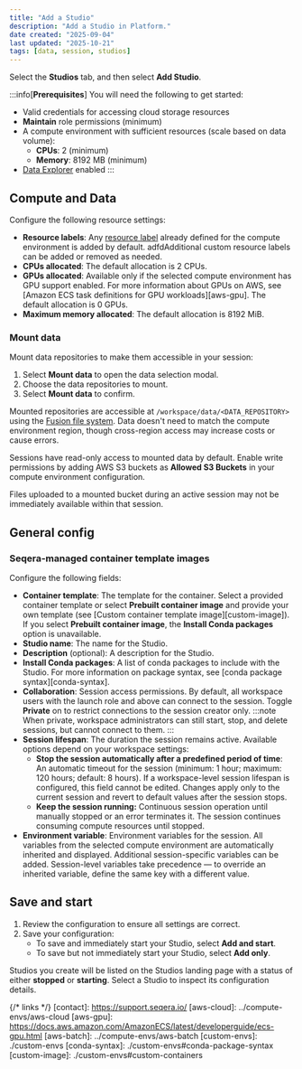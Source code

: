 ```yaml
---
title: "Add a Studio"
description: "Add a Studio in Platform."
date created: "2025-09-04"
last updated: "2025-10-21"
tags: [data, session, studios]
---
```


Select the **Studios** tab, and then select **Add Studio**.

:::info[**Prerequisites**]
You will need the following to get started:

- Valid credentials for accessing cloud storage resources
- **Maintain** role permissions (minimum)
- A compute environment with sufficient resources (scale based on data volume):
    - **CPUs**: 2 (minimum)
    - **Memory**: 8192 MB  (minimum)
- [Data Explorer](../data/data-explorer) enabled
:::

## Compute and Data

Configure the following resource settings:

- **Resource labels**: Any [resource label](../labels/overview) already defined for the compute environment is added by default. adfdAdditional custom resource labels can be added or removed as needed.
- **CPUs allocated**: The default allocation is 2 CPUs.
- **GPUs allocated**: Available only if the selected compute environment has GPU support enabled. For more information about GPUs on AWS, see [Amazon ECS task definitions for GPU workloads][aws-gpu]. The default allocation is 0 GPUs.
- **Maximum memory allocated**: The default allocation is 8192 MiB.
   
### Mount data

Mount data repositories to make them accessible in your session:

1. Select **Mount data** to open the data selection modal.
1. Choose the data repositories to mount.
1. Select **Mount data** to confirm.

Mounted repositories are accessible at `/workspace/data/<DATA_REPOSITORY>` using the [Fusion file system](https://docs.seqera.io/fusion). Data doesn't need to match the compute environment region, though cross-region access may increase costs or cause errors.

Sessions have read-only access to mounted data by default. Enable write permissions by adding AWS S3 buckets as **Allowed S3 Buckets** in your compute environment configuration.

Files uploaded to a mounted bucket during an active session may not be immediately available within that session.

## General config

### Seqera-managed container template images

Configure the following fields:

- **Container template**: The template for the container. Select a provided container template or select **Prebuilt container image** and provide your own template (see [Custom container template image][custom-image]). If you select **Prebuilt container image**, the **Install Conda packages** option is unavailable.
- **Studio name**: The name for the Studio.
- **Description** (optional): A description for the Studio.
- **Install Conda packages**: A list of conda packages to include with the Studio. For more information on package syntax, see [conda package syntax][conda-syntax].
- **Collaboration**: Session access permissions. By default, all workspace users with the launch role and above can connect to the session. Toggle **Private** on to restrict connections to the session creator only.
    :::note
    When private, workspace administrators can still start, stop, and delete sessions, but cannot connect to them.
    :::
- **Session lifespan**: The duration the session remains active. Available options depend on your workspace settings:
    - **Stop the session automatically after a predefined period of time**: An automatic timeout for the session (minimum: 1 hour; maximum: 120 hours; default: 8 hours). If a workspace-level session lifespan is configured, this field cannot be edited. Changes apply only to the current session and revert to default values after the session stops.
    - **Keep the session running:** Continuous session operation until manually stopped or an error terminates it. The session continues consuming compute resources until stopped.
- **Environment variable**: Environment variables for the session. All variables from the selected compute environment are automatically inherited and displayed. Additional session-specific variables can be added. Session-level variables take precedence — to override an inherited variable, define the same key with a different value.

## Save and start

   1. Review the configuration to ensure all settings are correct.
   1. Save your configuration:
      - To save and immediately start your Studio, select **Add and start**. 
      - To save but not immediately start your Studio, select **Add only**.

Studios you create will be listed on the Studios landing page with a status of either **stopped** or **starting**. Select a Studio to inspect its configuration details. 

{/* links */}
[contact]: https://support.seqera.io/
[aws-cloud]: ../compute-envs/aws-cloud
[aws-gpu]: https://docs.aws.amazon.com/AmazonECS/latest/developerguide/ecs-gpu.html
[aws-batch]: ../compute-envs/aws-batch
[custom-envs]: ./custom-envs
[conda-syntax]: ./custom-envs#conda-package-syntax
[custom-image]: ./custom-envs#custom-containers